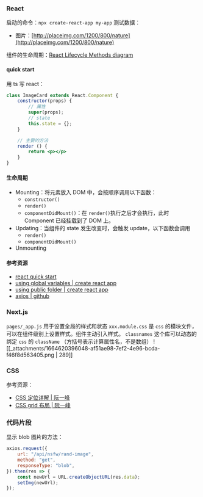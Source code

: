 
### React
启动的命令：`npx create-react-app my-app`
测试数据：

- 图片：[http://placeimg.com/1200/800/nature](http://placeimg.com/1200/800/nature)

组件的生命周期：[React Lifecycle Methods diagram](https://projects.wojtekmaj.pl/react-lifecycle-methods-diagram/)

#### quick start
用 ts 写 react：
```jsx
class ImageCard extends React.Component {
    constructor(props) {
        // 属性
        super(props);
        // state
        this.state = {};
    }

    // 主要的方法
    render () {
        return <p></p>
    }
}
```


#### 生命周期

- Mounting：将元素放入 DOM 中，会按顺序调用以下函数：
   - `constructor()`
   - `render()`
   - `componentDidMount()`：在 `render()`执行之后才会执行，此时 Component 已经挂载到了 DOM 上。
- Updating：当组件的 state 发生改变时，会触发 update，以下函数会调用
   - `render()`
   - `componentDidMount()`
- Unmounting


#### 参考资源
- [react quick start](https://zh-hans.reactjs.org/docs/getting-started.html)
- [using global variables | create react app](https://create-react-app.dev/docs/using-global-variables/)
- [using public folder | create react app](https://create-react-app.dev/docs/using-the-public-folder/)
- [axios | github](https://github.com/axios/axios)

### Next.js
`pages/_app.js` 用于设置全局的样式和状态
`xxx.module.css` 是 `css` 的模块文件，可以在组件级别上设置样式。组件主动引入样式。
`classnames` 这个库可以动态的绑定 `css` 的 `className`
（方括号表示计算属性名，不是数组）
![[_attachments/1664620396048-af51ae98-7ef2-4e96-bcda-f46f8d563405.png | 289]]


### CSS
参考资源：
- [CSS 定位详解 | 阮一峰](https://www.ruanyifeng.com/blog/2019/11/css-position.html)
- [CSS grid 布局 | 阮一峰](https://www.ruanyifeng.com/blog/2019/03/grid-layout-tutorial.html)


### 代码片段
显示 blob 图片的方法：
```javascript
axios.request({
    url: "/api/nsfw/rand-image",
    method: "get",
    responseType: "blob",
}).then(res => {
    const newUrl = URL.createObjectURL(res.data);
    setImg(newUrl);
});
```
